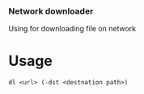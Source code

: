 ### Network downloader

Using for downloading file on network

# Usage

`dl <url> (-dst <destnation path>)`
